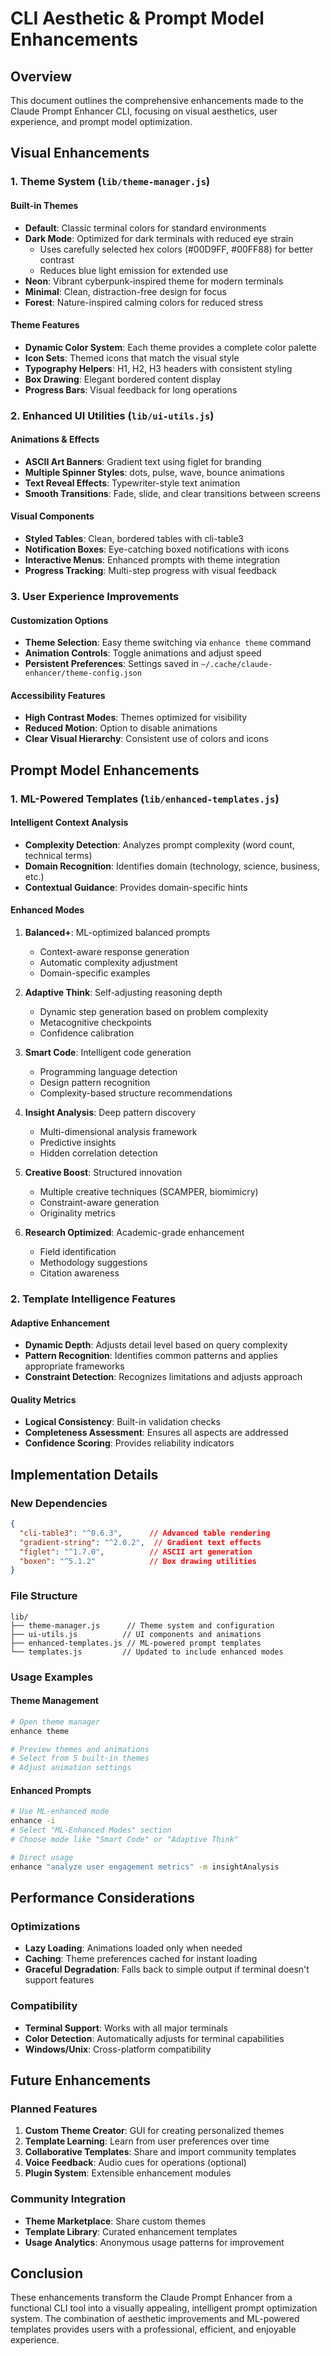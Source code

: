 # CLI Aesthetic & Prompt Model Enhancements

## Overview

This document outlines the comprehensive enhancements made to the Claude Prompt Enhancer CLI, focusing on visual aesthetics, user experience, and prompt model optimization.

## Visual Enhancements

### 1. Theme System (`lib/theme-manager.js`)

#### Built-in Themes
- **Default**: Classic terminal colors for standard environments
- **Dark Mode**: Optimized for dark terminals with reduced eye strain
  - Uses carefully selected hex colors (#00D9FF, #00FF88) for better contrast
  - Reduces blue light emission for extended use
- **Neon**: Vibrant cyberpunk-inspired theme for modern terminals
- **Minimal**: Clean, distraction-free design for focus
- **Forest**: Nature-inspired calming colors for reduced stress

#### Theme Features
- **Dynamic Color System**: Each theme provides a complete color palette
- **Icon Sets**: Themed icons that match the visual style
- **Typography Helpers**: H1, H2, H3 headers with consistent styling
- **Box Drawing**: Elegant bordered content display
- **Progress Bars**: Visual feedback for long operations

### 2. Enhanced UI Utilities (`lib/ui-utils.js`)

#### Animations & Effects
- **ASCII Art Banners**: Gradient text using figlet for branding
- **Multiple Spinner Styles**: dots, pulse, wave, bounce animations
- **Text Reveal Effects**: Typewriter-style text animation
- **Smooth Transitions**: Fade, slide, and clear transitions between screens

#### Visual Components
- **Styled Tables**: Clean, bordered tables with cli-table3
- **Notification Boxes**: Eye-catching boxed notifications with icons
- **Interactive Menus**: Enhanced prompts with theme integration
- **Progress Tracking**: Multi-step progress with visual feedback

### 3. User Experience Improvements

#### Customization Options
- **Theme Selection**: Easy theme switching via `enhance theme` command
- **Animation Controls**: Toggle animations and adjust speed
- **Persistent Preferences**: Settings saved in `~/.cache/claude-enhancer/theme-config.json`

#### Accessibility Features
- **High Contrast Modes**: Themes optimized for visibility
- **Reduced Motion**: Option to disable animations
- **Clear Visual Hierarchy**: Consistent use of colors and icons

## Prompt Model Enhancements

### 1. ML-Powered Templates (`lib/enhanced-templates.js`)

#### Intelligent Context Analysis
- **Complexity Detection**: Analyzes prompt complexity (word count, technical terms)
- **Domain Recognition**: Identifies domain (technology, science, business, etc.)
- **Contextual Guidance**: Provides domain-specific hints

#### Enhanced Modes

1. **Balanced+**: ML-optimized balanced prompts
   - Context-aware response generation
   - Automatic complexity adjustment
   - Domain-specific examples

2. **Adaptive Think**: Self-adjusting reasoning depth
   - Dynamic step generation based on problem complexity
   - Metacognitive checkpoints
   - Confidence calibration

3. **Smart Code**: Intelligent code generation
   - Programming language detection
   - Design pattern recognition
   - Complexity-based structure recommendations

4. **Insight Analysis**: Deep pattern discovery
   - Multi-dimensional analysis framework
   - Predictive insights
   - Hidden correlation detection

5. **Creative Boost**: Structured innovation
   - Multiple creative techniques (SCAMPER, biomimicry)
   - Constraint-aware generation
   - Originality metrics

6. **Research Optimized**: Academic-grade enhancement
   - Field identification
   - Methodology suggestions
   - Citation awareness

### 2. Template Intelligence Features

#### Adaptive Enhancement
- **Dynamic Depth**: Adjusts detail level based on query complexity
- **Pattern Recognition**: Identifies common patterns and applies appropriate frameworks
- **Constraint Detection**: Recognizes limitations and adjusts approach

#### Quality Metrics
- **Logical Consistency**: Built-in validation checks
- **Completeness Assessment**: Ensures all aspects are addressed
- **Confidence Scoring**: Provides reliability indicators

## Implementation Details

### New Dependencies
```json
{
  "cli-table3": "^0.6.3",      // Advanced table rendering
  "gradient-string": "^2.0.2",  // Gradient text effects
  "figlet": "^1.7.0",          // ASCII art generation
  "boxen": "^5.1.2"            // Box drawing utilities
}
```

### File Structure
```
lib/
├── theme-manager.js      // Theme system and configuration
├── ui-utils.js          // UI components and animations
├── enhanced-templates.js // ML-powered prompt templates
└── templates.js         // Updated to include enhanced modes
```

### Usage Examples

#### Theme Management
```bash
# Open theme manager
enhance theme

# Preview themes and animations
# Select from 5 built-in themes
# Adjust animation settings
```

#### Enhanced Prompts
```bash
# Use ML-enhanced mode
enhance -i
# Select "ML-Enhanced Modes" section
# Choose mode like "Smart Code" or "Adaptive Think"

# Direct usage
enhance "analyze user engagement metrics" -m insightAnalysis
```

## Performance Considerations

### Optimizations
- **Lazy Loading**: Animations loaded only when needed
- **Caching**: Theme preferences cached for instant loading
- **Graceful Degradation**: Falls back to simple output if terminal doesn't support features

### Compatibility
- **Terminal Support**: Works with all major terminals
- **Color Detection**: Automatically adjusts for terminal capabilities
- **Windows/Unix**: Cross-platform compatibility

## Future Enhancements

### Planned Features
1. **Custom Theme Creator**: GUI for creating personalized themes
2. **Template Learning**: Learn from user preferences over time
3. **Collaborative Templates**: Share and import community templates
4. **Voice Feedback**: Audio cues for operations (optional)
5. **Plugin System**: Extensible enhancement modules

### Community Integration
- **Theme Marketplace**: Share custom themes
- **Template Library**: Curated enhancement templates
- **Usage Analytics**: Anonymous usage patterns for improvement

## Conclusion

These enhancements transform the Claude Prompt Enhancer from a functional CLI tool into a visually appealing, intelligent prompt optimization system. The combination of aesthetic improvements and ML-powered templates provides users with a professional, efficient, and enjoyable experience.
